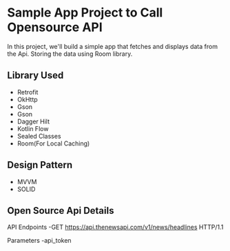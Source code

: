 # Sample App Project to Call Opensource API

In this project, we'll build a simple app that fetches and displays data from the Api. Storing the data using Room library.

## Library Used

- Retrofit
- OkHttp
- Gson
- Gson
- Dagger Hilt
- Kotlin Flow
- Sealed Classes
- Room(For Local Caching)

## Design Pattern

- MVVM
- SOLID

## Open Source Api Details

API Endpoints 
-GET https://api.thenewsapi.com/v1/news/headlines HTTP/1.1

Parameters
-api_token




